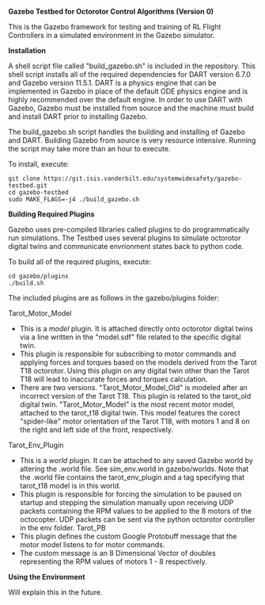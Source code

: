 

**Gazebo Testbed for Octorotor Control Algorithms (Version 0)**

This is the Gazebo framework for testing and training of RL Flight Controllers in a simulated 
environment in the Gazebo simulator.


**Installation**

A shell script file called "build_gazebo.sh" is included in the repository. This shell script installs all of the required dependencies for DART version 6.7.0 and Gazebo version 11.5.1. DART is a physics engine that can be implemented in Gazebo in place of the default ODE physics engine and is highly recommended over the default engine. In order to use DART with Gazebo, Gazebo must be installed from source and the machine must build and install DART prior to installing Gazebo.

The build_gazebo.sh script handles the building and installing of Gazebo and DART. Building Gazebo from source is very resource intensive. Running the script may take more than an hour to execute.

To install, execute:

	git clone https://git.isis.vanderbilt.edu/systemwidesafety/gazebo-testbed.git
	cd gazebo-testbed
	sudo MAKE_FLAGS=-j4 ./build_gazebo.sh
	

**Building Required Plugins**

Gazebo uses pre-compiled libraries called plugins to do programmatically run simulations. The Testbed uses several plugins to simulate octorotor digital twins and communicate envrionment states back to python code.

To build all of the required plugins, execute:

	cd gazebo/plugins
	./build.sh

The included plugins are as follows in the gazebo/plugins folder:

Tarot_Motor_Model
- This is a *model* plugin. It is attached directly onto octorotor digital twins via a line written in the "model.sdf" file related to the specific digital twin.
- This plugin is responsible for subscribing to motor commands and applying forces and torques based on the models derived from the Tarot T18 octorotor. Using this plugin on any digital twin other than the Tarot T18 will lead to inaccurate forces and torques calculation.
- There are two versions. "Tarot_Motor_Model_Old" is modeled after an incorrect version of the Tarot T18. This plugin is related to the tarot_old digital twin. "Tarot_Motor_Model" is the most recent motor model, attached to the tarot_t18 digital twin. This model features the corect "spider-like" motor orientation of the Tarot T18, with motors 1 and 8 on the right and left side of the front, respectively.
					
Tarot_Env_Plugin
- This is a *world* plugin. It can be attached to any saved Gazebo world by altering the .world file. See sim_env.world in gazebo/worlds. Note that the .world file contains the tarot_env_plugin and a tag specifying that tarot_t18 model is in this world.
- This plugin is responsible for forcing the simulation to be paused on startup and stepping the simulation manually upon receiving UDP packets containing the RPM values to be applied to the 8 motors of the octocopter. UDP packets can be sent via the python octorotor controller 	in the env folder.
Tarot_PB
- This plugin defines the custom Google Protobuff message that the motor model listens to for motor commands.
- The custom message is an 8 Dimensional Vector of doubles representing the RPM values of motors 1 - 8 respectively.
						



**Using the Environment**

Will explain this in the future.


